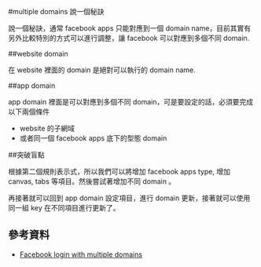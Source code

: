 #multiple domains 說一個秘訣

說一個秘訣，通常 facebook apps 只能對應到一個 domain name，目前其實有另外比較特別的方式可以進行調整，讓 facebook 可以對應到多個不同 domain.

##website domain

在 website 裡面的 domain 是絕對可以執行的 domain name.

##app domain

app domain 裡面是可以對應到多個不同 domain，可是要設定的話，必須要完成以下兩個條件

 * website 的子網域
 * 或者同一個 facebook apps 底下的型態 domain
 
##突破盲點

根據第二個規則表示式，所以我們可以將增加 facebook apps type, 增加 canvas, tabs 等項目。然後嘗試著增加不同 domain 。

再接著就可以回到 app domain 設定項目，進行 domain 更新，接著就可以使用同一組 key 在不同項目進行更新了。

## 參考資料

 * [Facebook login with multiple domains](http://stackoverflow.com/questions/12296180/facebook-login-with-multiple-domains)
